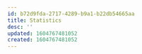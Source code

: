 ```yaml
---
id: b72d9fda-2717-4289-b9a1-b22db54665aa
title: Statistics
desc: ''
updated: 1604767481052
created: 1604767481052
---
```


